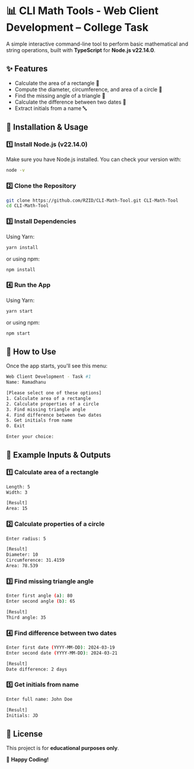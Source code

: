 # 📊 CLI Math Tools - Web Client Development – College Task

A simple interactive command-line tool to perform basic mathematical and string operations, built with **TypeScript** for **Node.js v22.14.0**.

## ✨ Features

- Calculate the area of a rectangle 📏
- Compute the diameter, circumference, and area of a circle 🔵
- Find the missing angle of a triangle 🔺
- Calculate the difference between two dates 📅
- Extract initials from a name 🔤

## 🚀 Installation & Usage

### **1️⃣ Install Node.js (v22.14.0)**

Make sure you have Node.js installed. You can check your version with:

```sh
node -v
```

### **2️⃣ Clone the Repository**

```sh
git clone https://github.com/RZID/CLI-Math-Tool.git CLI-Math-Tool
cd CLI-Math-Tool
```

### **3️⃣ Install Dependencies**

Using Yarn:

```sh
yarn install
```

or using npm:

```sh
npm install
```

### **4️⃣ Run the App**

Using Yarn:

```sh
yarn start
```

or using npm:

```sh
npm start
```

## 📌 How to Use

Once the app starts, you'll see this menu:

```sh
Web Client Development - Task #1
Name: Ramadhanu

[Please select one of these options]
1. Calculate area of a rectangle
2. Calculate properties of a circle
3. Find missing triangle angle
4. Find difference between two dates
5. Get initials from name
0. Exit

Enter your choice:
```

## 🔹 Example Inputs & Outputs

### **1️⃣ Calculate area of a rectangle**

```sh
Length: 5
Width: 3

[Result]
Area: 15
```

### **2️⃣ Calculate properties of a circle**

```sh
Enter radius: 5

[Result]
Diameter: 10
Circumference: 31.4159
Area: 78.539
```

### **3️⃣ Find missing triangle angle**

```sh
Enter first angle (a): 80
Enter second angle (b): 65

[Result]
Third angle: 35
```

### **4️⃣ Find difference between two dates**

```sh
Enter first date (YYYY-MM-DD): 2024-03-19
Enter second date (YYYY-MM-DD): 2024-03-21

[Result]
Date difference: 2 days
```

### **5️⃣ Get initials from name**

```sh
Enter full name: John Doe

[Result]
Initials: JD
```

## 📜 License

This project is for **educational purposes only**.

🚀 **Happy Coding!**
